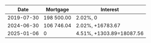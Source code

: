 |Date| Mortgage|Interest|
|---|---|---|
|2019-07-30|198 500.00|2.02%, 0|
|2024-06-30|106 746.04|2.02%, +16783.67|
|2025-01-06|0|4.51%, +1303.89=18087.56|
